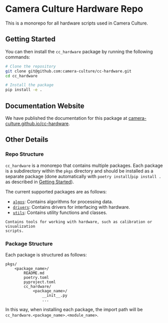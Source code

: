 # Camera Culture Hardware Repo

This is a monorepo for all hardware scripts used in Camera Culture.

## Getting Started

You can then install the `cc_hardware` package by running the following commands:

```bash
# Clone the repository
git clone git@github.com:camera-culture/cc-hardware.git
cd cc_hardware

# Install the package
pip install -e .
```

## Documentation Website

We have published the documentation for this package at
[camera-culture.github.io/cc-hardware](https://camera-culture.github.io/cc-hardware/).

## Other Details

### Repo Structure

`cc_hardware` is a monorepo that contains multiple packages. Each package is a
subdirectory within the `pkgs` directory and should be installed as a separate package
(done automatically with `poetry install`/`pip install .` as described in
[Getting Started](#getting-started)).

The current supported packages are as follows:

- [`algos`](https://camera-culture.github.io/cc-hardware/usage/api/cc_hardware/algos):
    Contains algorithms for processing data.
- [`drivers`](https://camera-culture.github.io/cc-hardware/usage/api/cc_hardware/drivers):
    Contains drivers for interfacing with hardware.
- [`utils`](https://camera-culture.github.io/cc-hardware/usage/api/cc_hardware/utils):
    Contains utility functions and classes.
<!-- - [`tools`](https://camera-culture.github.io/cc-hardware/usage/cc_hardware/cli): -->
    Contains tools for working with hardware, such as calibration or visualization
    scripts.

### Package Structure

Each package is structured as follows:

```
pkgs/
    <package_name>/
        README.md
        poetry.toml
        pyproject.toml
        cc_hardware/
            <package_name>/
                __init__.py
                ...
```

In this way, when installing each package, the import path will be
`cc_hardware.<package_name>.<module_name>`.
